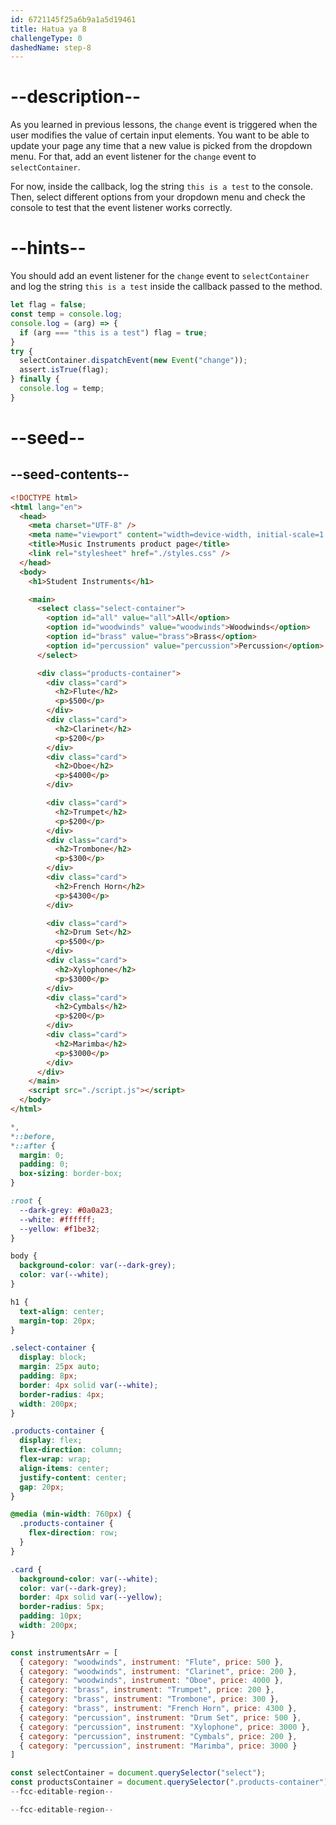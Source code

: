 ```yaml
---
id: 6721145f25a6b9a1a5d19461
title: Hatua ya 8
challengeType: 0
dashedName: step-8
---
```


# --description--

As you learned in previous lessons, the `change` event is triggered when the user modifies the value of certain input elements. You want to be able to update your page any time that a new value is picked from the dropdown menu. For that, add an event listener for the `change` event to `selectContainer`.

For now, inside the callback, log the string `this is a test` to the console. Then, select different options from your dropdown menu and check the console to test that the event listener works correctly.

# --hints--

You should add an event listener for the `change` event to `selectContainer` and log the string `this is a test` inside the callback passed to the method.

```js
let flag = false;
const temp = console.log;
console.log = (arg) => {
  if (arg === "this is a test") flag = true;
}
try {
  selectContainer.dispatchEvent(new Event("change"));
  assert.isTrue(flag);
} finally {
  console.log = temp;
}
```

# --seed--

## --seed-contents--

```html
<!DOCTYPE html>
<html lang="en">
  <head>
    <meta charset="UTF-8" />
    <meta name="viewport" content="width=device-width, initial-scale=1.0" />
    <title>Music Instruments product page</title>
    <link rel="stylesheet" href="./styles.css" />
  </head>
  <body>
    <h1>Student Instruments</h1>

    <main>
      <select class="select-container">
        <option id="all" value="all">All</option>
        <option id="woodwinds" value="woodwinds">Woodwinds</option>
        <option id="brass" value="brass">Brass</option>
        <option id="percussion" value="percussion">Percussion</option>
      </select>

      <div class="products-container">
        <div class="card">
          <h2>Flute</h2>
          <p>$500</p>
        </div>
        <div class="card">
          <h2>Clarinet</h2>
          <p>$200</p>
        </div>
        <div class="card">
          <h2>Oboe</h2>
          <p>$4000</p>
        </div>

        <div class="card">
          <h2>Trumpet</h2>
          <p>$200</p>
        </div>
        <div class="card">
          <h2>Trombone</h2>
          <p>$300</p>
        </div>
        <div class="card">
          <h2>French Horn</h2>
          <p>$4300</p>
        </div>

        <div class="card">
          <h2>Drum Set</h2>
          <p>$500</p>
        </div>
        <div class="card">
          <h2>Xylophone</h2>
          <p>$3000</p>
        </div>
        <div class="card">
          <h2>Cymbals</h2>
          <p>$200</p>
        </div>
        <div class="card">
          <h2>Marimba</h2>
          <p>$3000</p>
        </div>
      </div>
    </main>
    <script src="./script.js"></script>
  </body>
</html>
```

```css
*,
*::before,
*::after {
  margin: 0;
  padding: 0;
  box-sizing: border-box;
}

:root {
  --dark-grey: #0a0a23;
  --white: #ffffff;
  --yellow: #f1be32;
}

body {
  background-color: var(--dark-grey);
  color: var(--white);
}

h1 {
  text-align: center;
  margin-top: 20px;
}

.select-container {
  display: block;
  margin: 25px auto;
  padding: 8px;
  border: 4px solid var(--white);
  border-radius: 4px;
  width: 200px;
}

.products-container {
  display: flex;
  flex-direction: column;
  flex-wrap: wrap;
  align-items: center;
  justify-content: center;
  gap: 20px;
}

@media (min-width: 760px) {
  .products-container {
    flex-direction: row;
  }
}

.card {
  background-color: var(--white);
  color: var(--dark-grey);
  border: 4px solid var(--yellow);
  border-radius: 5px;
  padding: 10px;
  width: 200px;
}
```

```js
const instrumentsArr = [
  { category: "woodwinds", instrument: "Flute", price: 500 },
  { category: "woodwinds", instrument: "Clarinet", price: 200 },
  { category: "woodwinds", instrument: "Oboe", price: 4000 },
  { category: "brass", instrument: "Trumpet", price: 200 },
  { category: "brass", instrument: "Trombone", price: 300 },
  { category: "brass", instrument: "French Horn", price: 4300 },
  { category: "percussion", instrument: "Drum Set", price: 500 },
  { category: "percussion", instrument: "Xylophone", price: 3000 },
  { category: "percussion", instrument: "Cymbals", price: 200 },
  { category: "percussion", instrument: "Marimba", price: 3000 }
]

const selectContainer = document.querySelector("select");
const productsContainer = document.querySelector(".products-container");
--fcc-editable-region--

--fcc-editable-region--
```
